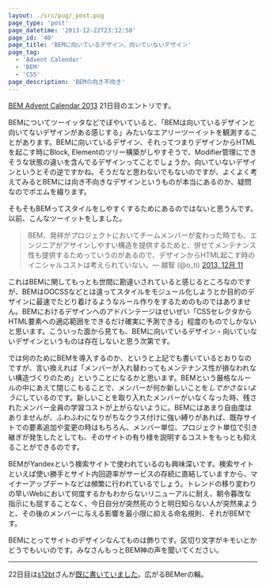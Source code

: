 ```yaml
---
layout: ./src/pug/_post.pug
page_type: 'post'
page_datetime: '2013-12-22T23:12:50'
page_id: '40'
page_title: 'BEMに向いているデザイン、向いていないデザイン'
page_tag:
  - 'Advent Calendar'
  - 'BEM'
  - 'CSS'
page_description: 'BEMの向き不向き'
---
```

[BEM Advent Calendar 2013](http://www.adventar.org/calendars/61) 21日目のエントリです。

BEMについてツーイッタなどでぼやいていると、「BEMは向いているデザインと向いてないデザインがある感じする」みたいなエアリーツーイットを観測することがあります。BEMに向いているデザイン、それってつまりデザインからHTMLを起こす時にBlock, Elementのツリー構築がしやすそうで、Modifier管理にできそうな状態の違いを含んでるデザインってことでしょうか。向いていないデザインというとその逆ですかね。そうだなと思わないでもないのですが、よくよく考えてみるとBEMには向き不向きなデザインというものが本当にあるのか、疑問なのでポエムを綴ります。

そもそもBEMってスタイルをしやすくするためにあるのではないと思うんです。以前、こんなツーイットをしました。

<blockquote class="twitter-tweet" lang="ja">BEM、発祥がプロジェクトにおいてチームメンバーが変わった時でも、エンジニアがアサインしやすい構造を提供するためと、併せてメンテナンス性も提供するためっていうのがあるので、デザインからHTML起こす時のイニシャルコストは考えられていない。&mdash; 越智 (@o_ti) <a href="https://twitter.com/o_ti/statuses/410800531091640320">2013, 12月 11</a></blockquote>
<script async src="//platform.twitter.com/widgets.js" charset="utf-8"></script>

これはBEMに関してもっとも世間に勘違いされていると感じるところなのですが、BEMはOOCSSなどとは違ってスタイルをモジュール化しようとか目的のデザインに最速でたどり着けるようなルール作りをするためのものではありません。BEMにおけるデザインへのアドバンテージはせいぜい「CSSセレクタからHTML要素への適応範囲をできるだけ確実に予測できる」程度のものでしかないと思います。こういった面から見ても、BEMに向いているデザイン・向いていないデザインというものは存在しないと思う次第です。

では何のためにBEMを導入するのか、というと上記でも書いているとおりなのですが、言い換えれば「メンバーが入れ替わってもメンテナンス性が損なわれない構造づくりのため」ということになるかと思います。BEMという厳格なルールの中にあえて閉じこもることで、メンバーが何か新しいことを*しでかさないように*しているのです。新しいことを取り入れたメンバーがいなくなった時、残されたメンバー全員の学習コストが上がらないように。BEMにはあまり自由度はありませんが、ふわふわになりがちなクラス付けに強い縛りがあれば、既存サイトでの要素追加や変更の時はもちろん、メンバー単位、プロジェクト単位で引き継ぎが発生したとしても、そのサイトの有り様を説明するコストをもっとも抑えることができるのです。

BEMがYandexという検索サイトで使われているのも興味深いです。検索サイトといえば使い勝手とサイト内回遊率がサービスの存続に直結していますから、マイナーアップデートなどは頻繁に行われているでしょう。トレンドの移り変わりの早いWebにおいて何度するかもわからないリニューアルに耐え、朝令暮改な指示にも屈することなく、今日自分が突然死のうと明日知らない人が突然来ようと、その後のメンバーに与える影響を最小限に抑える命名規則、それがBEMです。

BEMにとってサイトのデザインなんてものは飾りです。区切り文字がキモいとかどうでもいいのです。みなさんもっとBEM神の声を聞いてください。

---

22日目は[s12bt](http://www.adventar.org/users/1640)さんが[既に書いていました](http://blog.obentoba.co/entry/2013/12/22/bem)。広がるBEMerの輪。
